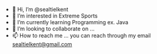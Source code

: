 - 👋 Hi, I’m @sealtielkent
- 👀 I’m interested in Extreme Sports
- 🌱 I’m currently learning Programming ex. Java
- 💞️ I’m looking to collaborate on ...
- 📫 How to reach me ... you can reach through my email sealtielkent@gmail.com

<!---
sealtielkent/sealtielkent is a ✨ special ✨ repository because its `README.md` (this file) appears on your GitHub profile.
You can click the Preview link to take a look at your changes.
--->
